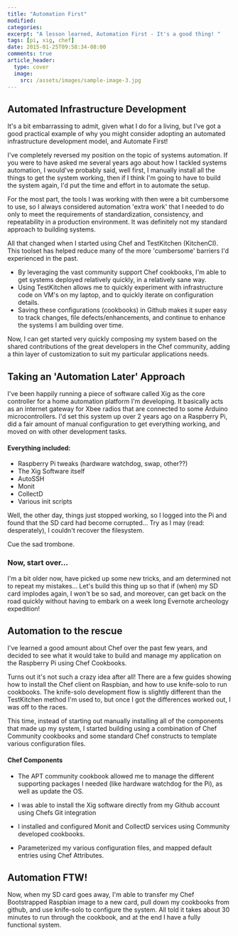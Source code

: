 ```yaml
---
title: "Automation First"
modified:
categories:
excerpt: "A lesson learned, Automation First - It's a good thing! "
tags: [pi, xig, chef]
date: 2015-01-25T09:58:34-08:00
comments: true
article_header:
  type: cover
  image:
    src: /assets/images/sample-image-3.jpg
---
```


## Automated Infrastructure Development

It's a bit embarrassing to admit, given what I do for a living, but I've got a good practical example of why you might consider adopting an automated infrastructure development model, and Automate First!

I've completely reversed my position on the topic of systems automation. If you were to have asked me several years ago about how I tackled systems automation, I would've probably said, well first, I manually install all the things to get the system working, then if I think I'm going to have to build the system again, I'd put the time and effort in to automate the setup.

For the most part, the tools I was working with then were a bit cumbersome to use, so I always considered automation 'extra work' that I needed to do only to meet the requirements of standardization, consistency, and repeatability in a production environment. It was definitely not my standard approach to building systems.

All that changed when I started using Chef and TestKitchen (KitchenCI). This toolset has helped reduce many of the more 'cumbersome' barriers I'd experienced in the past.
* By leveraging the vast community support Chef cookbooks, I'm able to get systems deployed relatively quickly, in a relatively sane way.
* Using TestKitchen allows me to quickly experiment with infrastructure code on VM's on my laptop, and to quickly iterate on configuration details.
* Saving these configurations (cookbooks) in Github makes it super easy to track changes, file defects/enhancements, and continue to enhance the systems I am building over time.

Now, I can get started very quickly composing my system based on the shared contributions of the great developers in the Chef community, adding a thin layer of customization to suit my particular applications needs.

## Taking an 'Automation Later' Approach
I've been happily running a piece of software called Xig as the core controller for a home automation platform I'm developing. It basically acts as an internet gateway for Xbee radios that are connected to some Arduino microcontrollers. I'd set this system up over 2 years ago on a Raspberry Pi, did a fair amount of manual configuration to get everything working, and moved on with other development tasks.

#### Everything included:
* Raspberry Pi tweaks (hardware watchdog, swap, other??)
* The Xig Software itself
* AutoSSH
* Monit
* CollectD
* Various init scripts

Well, the other day, things just stopped working, so I logged into the Pi and found that the SD card had become corrupted... Try as I may (read: desperately), I couldn't recover the filesystem.

Cue the sad trombone.

### Now, start over...
I'm a bit older now, have picked up some new tricks, and am determined not to repeat my mistakes... Let's build this thing up so that if (when) my SD card implodes again, I won't be so sad, and moreover, can get back on the road quickly without having to embark on a week long Evernote archeology expedition!

## Automation to the rescue
I've learned a good amount about Chef over the past few years, and decided to see what it would take to build and manage my application on the Raspberry Pi using Chef Cookbooks.

Turns out it's not such a crazy idea after all! There are a few guides showing how to install the Chef client on Raspbian, and how to use knife-solo to run cookbooks. The knife-solo development flow is slightly different than the TestKitchen method I'm used to, but once I got the differences worked out, I was off to the races.

This time, instead of starting out manually installing all of the components that made up my system, I started building using a combination of Chef Community cookbooks and some standard Chef constructs to template various configuration files.

#### Chef Components
* The APT community cookbook allowed me to manage the different supporting packages I needed (like hardware watchdog for the Pi), as well as update the OS.

* I was able to install the Xig software directly from my Github account using Chefs Git integration

* I installed and configured Monit and CollectD services using Community developed cookbooks.

* Parameterized my various configuration files, and mapped default entries using Chef Attributes.

## Automation FTW!
Now, when my SD card goes away, I'm able to transfer my Chef Bootstrapped Raspbian image to a new card, pull down my cookbooks from github, and use knife-solo to configure the system. All told it takes about 30 minutes to run through the cookbook, and at the end I have a fully functional system.
